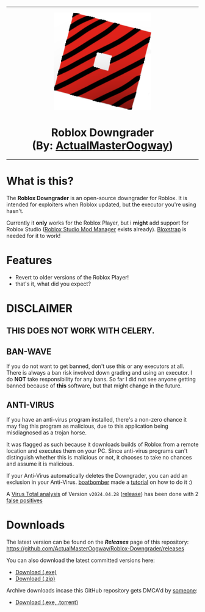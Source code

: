 <hr/>

<p align="center">
  <img width="256" height="256" src="https://raw.githubusercontent.com/ActualMasterOogway/Roblox-Downgrader/main/ProjectSrc/Assets/Images/Logo.png"><h1 align=center>Roblox Downgrader<br/>(By: <a href="https://discord.com/users/830031741225009203">ActualMasterOogway</a>)</h1>
  
</p>

<hr/>

# What is this?

The **Roblox Downgrader** is an open-source downgrader for Roblox. It is intended for exploiters when Roblox updated, but the executor you're using hasn't.

Currently it **only** works for the Roblox Player, but i **might** add support for Roblox Studio ([Roblox Studio Mod Manager](https://github.com/MaximumADHD/Roblox-Studio-Mod-Manager) exists already). <a href="https://github.com/pizzaboxer/bloxstrap/">Bloxstrap</a> is needed for it to work!

# Features
* Revert to older versions of the Roblox Player!
* that's it, what did you expect?

# DISCLAIMER

## THIS DOES NOT WORK WITH CELERY.

## BAN-WAVE

If you do not want to get banned, don't use this or any executors at all. There is always a ban risk involved down grading and using an executor. I do **NOT** take responsibility for any bans. So far I did not see anyone getting banned because of **this** software, but that might change in the future.

## ANTI-VIRUS

If you have an anti-virus program installed, there's a non-zero chance it may flag this program as malicious, due to this application being misdiagnosed as a trojan horse.<br/>

It was flagged as such because it downloads builds of Roblox from a remote location and executes them on your PC. Since anti-virus programs can't distinguish whether this is malicious or not, it chooses to take no chances and assume it is malicious.<br/>

If your Anti-Virus automatically deletes the Downgrader, you can add an exclusion in your Anti-Virus. <a href="https://twitter.com/BoatbomberRBLX">boatbomber</a> made a <a href="https://twitter.com/BoatbomberRBLX/status/1347262909915738113">tutorial</a> on how to do it :)

A [Virus Total analysis](https://www.virustotal.com/gui/file/a5df226a516fdd4e00e8b49416f21700f307d22aa0aec5cbda1134a66a935d9e) of Version `v2024.04.28` ([release](https://github.com/ActualMasterOogway/Roblox-Downgrader/releases/tag/v2024.04.28)) has been done with 2 [false positives](https://en.wikipedia.org/wiki/Antivirus_software#Problems_caused_by_false_positives)

# Downloads

The latest version can be found on the ***Releases*** page of this repository:<br/>
https://github.com/ActualMasterOogway/Roblox-Downgrader/releases

You can also download the latest committed versions here:
* <a href="https://github.com/ActualMasterOogway/Roblox-Downgrader/raw/main/RobloxDowngrader.exe">Download (.exe)</a></h1>
* <a href="https://github.com/ActualMasterOogway/Roblox-Downgrader/archive/main.zip">Download (.zip)</a>

Archive downloads incase this GitHub repository gets DMCA'd by [someone](https://www.roblox.com/users/45638504/profile):
* <a href="https://archive.org/details/roblox-downgrader">Download (.exe, .torrent)</a></h1>
